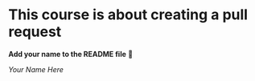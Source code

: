 # This course is about creating a pull request
**Add **your** name to the README file** :scroll:

_Your Name Here_
